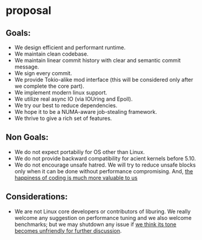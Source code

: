 # proposal

## Goals:

- We design efficient and performant runtime.
- We maintain clean codebase.
- We maintain linear commit history with clear and semantic commit message.
- We sign every commit.
- We provide Tokio-alike mod interface (this will be considered only after we complete the core part).
- We implement modern linux support.
- We utilize real async IO (via IOUring and Epoll).
- We try our best to reduce dependencies.
- We hope it to be a NUMA-aware job-stealing framework.
- We thrive to give a rich set of features.

## Non Goals:

- We do not expect portabiliy for OS other than Linux.
- We do not provide backward compatibility for acient kernels before 5.10.
- We do not encourage unsafe hatred. We will try to reduce unsafe blocks only when it can be done without performance compromising. And, [the happiness of coding is much more valuable to us](https://steveklabnik.com/writing/a-sad-day-for-rust)

## Considerations:

- We are not Linux core developers or contributors of liburing. We really welcome any suggestion on performance tuning and we also welcome benchmarks; but we may shutdown any issue if [we think its tone becomes unfriendly for further discussion](https://github.com/axboe/liburing/issues/189). 
